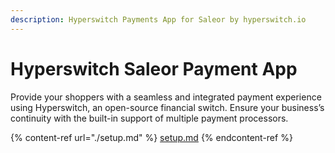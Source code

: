 ```yaml
---
description: Hyperswitch Payments App for Saleor by hyperswitch.io
---
```


# Hyperswitch Saleor Payment App

Provide your shoppers with a seamless and integrated payment experience using Hyperswitch, an open-source financial switch. Ensure your business’s continuity with the built-in support of multiple payment processors.

{% content-ref url="./setup.md" %}
[setup.md](./setup.md)
{% endcontent-ref %}

